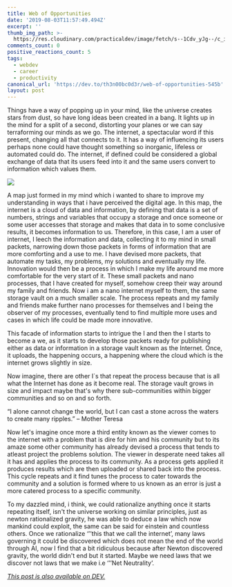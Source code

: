 ```yaml
---
title: Web of Opportunities
date: '2019-08-03T11:57:49.494Z'
excerpt: ''
thumb_img_path: >-
  https://res.cloudinary.com/practicaldev/image/fetch/s--1Cdv_yJg--/c_imagga_scale,f_auto,fl_progressive,h_420,q_auto,w_1000/https://res.cloudinary.com/practicaldev/image/fetch/s--rVpDSwtF--/c_imagga_scale%2Cf_auto%2Cfl_progressive%2Ch_420%2Cq_auto%2Cw_1000/https://thepracticaldev.s3.amazonaws.com/i/88oprbvsoafjcp0cd4jx.jpg
comments_count: 0
positive_reactions_count: 5
tags:
  - webdev
  - career
  - productivity
canonical_url: 'https://dev.to/th3n00bc0d3r/web-of-opportunities-545b'
layout: post
---
```

Things have a way of popping up in your mind, like the universe creates stars from dust, so have long ideas been created in a bang. It lights up in the mind for a split of a second, distorting your planes or we can say terraforming our minds as we go. The internet, a spectacular word if this present, changing all that connects to it. It has a way of influencing its users perhaps none could have thought something so inorganic, lifeless or automated could do. The internet, if defined could be considered a global exchange of data that its users feed into it and the same users convert to information which values them.

![](https://thepracticaldev.s3.amazonaws.com/i/qowjax5925szzymxzrx1.jpg)

A map just formed in my mind which i wanted to share to improve my understanding in ways that i have perceived the digital age. In this map, the internet is a cloud of data and information, by defining that data is a set of numbers, strings and variables that occupy a storage and once someone or some user accesses that storage and makes that data in to some conclusive results, it becomes information to us. Therefore, in this case, I am a user of internet, I leech the information and data, collecting it to my mind in small packets, narrowing down those packets in forms of information that are more comforting and a use to me. I have devised more packets, that automate my tasks, my problems, my solutions and eventually my life. Innovation would then be a process in which I make my life around me more comfortable for the very start of it. These small packets and nano processes, that I have created for myself, somehow creep their way around my family and friends. Now i am a nano internet myself to them, the same storage vault on a much smaller scale. The process repeats and my family and friends make further nano processes for themselves and I being the observer of my processes, eventually tend to find multiple more uses and cases in which life could be made more innovative.

This facade of information starts to intrigue the I and then the I starts to become a we, as it starts to develop those packets ready for publishing either as data or information in a storage vault known as the Internet. Once, it uploads, the happening occurs, a happening where the cloud which is the internet grows slightly in size. 

Now imagine, there are other I`s that repeat the process because that is all what the Internet has done as it become real. The storage vault grows in size and impact maybe that's why there sub-communities within bigger communities and so on and so forth. 

“I alone cannot change the world, but I can cast a stone across the waters to create many ripples.” – Mother Teresa

Now let's imagine once more a third entity known as the viewer comes to the internet with a problem that is dire for him and his community but to its amaze some other community has already devised a process that tends to atleast project the problems solution. The viewer in desperate need takes all it has and applies the process to its community. As a process gets applied it produces results which are then uploaded or shared back into the process. This cycle repeats and it find tunes the process to cater towards the community and a solution is formed where to us known as an error is just a more catered process to a specific community. 

To my dazzled mind, i think, we could rationalize anything once it starts repeating itself, isn't the universe working on similar principles, just as newton rationalized gravity, he was able to deduce a law which now mankind could exploit, the same can be said for einstein and countless others. Once we rationalize ‘’’this that we call the internet’, many laws governing it could be discovered which does not mean the end of the world through AI, now I find that a bit ridiculous because after Newton discovered gravity, the world didn't end but it started. Maybe we need laws that we discover not laws that we make i.e ‘’’Net Neutrality’.

*[This post is also available on DEV.](https://dev.to/th3n00bc0d3r/web-of-opportunities-545b)*


<script>
const parent = document.getElementsByTagName('head')[0];
const script = document.createElement('script');
script.type = 'text/javascript';
script.src = 'https://cdnjs.cloudflare.com/ajax/libs/iframe-resizer/4.1.1/iframeResizer.min.js';
script.charset = 'utf-8';
script.onload = function() {
    window.iFrameResize({}, '.liquidTag');
};
parent.appendChild(script);
</script>    
